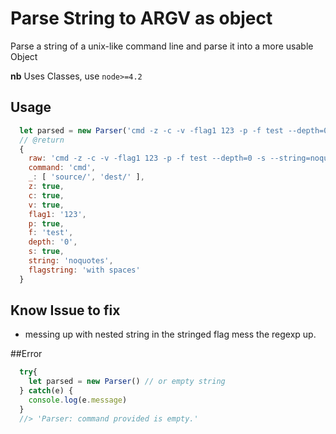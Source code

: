 # Parse String to ARGV as object

Parse a string of a unix-like command line and parse it into a more usable Object

**nb** Uses Classes, use `node>=4.2`

## Usage
```js
  let parsed = new Parser('cmd -z -c -v -flag1 123 -p -f test --depth=0 -s --string=noquotes --flagstring="with spaces" source/ dest/')
  // @return
  {
    raw: 'cmd -z -c -v -flag1 123 -p -f test --depth=0 -s --string=noquotes --flagstring="with spaces" source/ dest/',
    command: 'cmd',
    _: [ 'source/', 'dest/' ],
    z: true,
    c: true,
    v: true,
    flag1: '123',
    p: true,
    f: 'test',
    depth: '0',
    s: true,
    string: 'noquotes',
    flagstring: 'with spaces'
  }
```
## Know Issue to fix

  - messing up with nested string in the stringed flag mess the regexp up.

##Error
```js
  try{
    let parsed = new Parser() // or empty string
  } catch(e) {
    console.log(e.message)
  }
  //> 'Parser: command provided is empty.'
```

